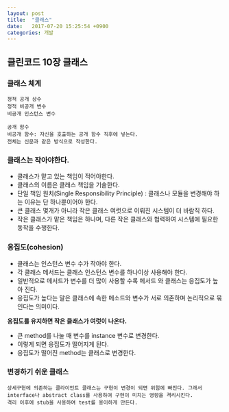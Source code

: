 ```yaml
---
layout: post
title:  "클래스"
date:   2017-07-20 15:25:54 +0900
categories: 개발
---
```



## 클린코드 10장 클래스
### 클래스 체계
	정적 공개 상수
	정적 비공개 변수
	비공개 인스턴스 변수

	공개 함수
	비공개 함수: 자신을 호출하는 공개 함수 직후에 넣는다.
	전체는 신문과 같은 방식으로 작성한다.

### 클래스는 작아야한다.
- 클래스가 맡고 있는 책임이 적어야한다.
- 클래스의 이름은 클래스 책임을 기술한다.
- 단일 책임 원치(Single Responsibility Principle) : 클래스나 모듈을 변경해야 하는 이유는 단 하나뿐이어야 한다.
- 큰 클래스 몇개가 아니라 작은 클래스 여럿으로 이뤄진 시스템이 더 바람직 하다.
- 작은 클래스가 맡은 책임은 하나며, 다른 작은 클래스와 협력하여 시스템에 필요한 동작을 수행한다.

### 응집도(cohesion)
- 클래스는 인스턴스 변수 수가 작아야 한다.
- 각 클래스 메서드는 클래스 인스턴스 변수를 하나이상 사용해야 한다.
- 일반적으로 메서드가 변수를 더 많이 사용할 수록 메서드 와 클래스는 응집도가 높아 진다.
- 응집도가 높다는 말은 클래스에 속한 메소드와 변수가 서로 의존하며 논리적으로 묶인다는 의미이다.

**응집도를 유지하면 작은 클래스가 여럿이 나온다.**
- 큰 method를 나눌 때 변수를 instance 변수로 변경한다.
- 이렇게 되면 응집도가 떨어지게 된다.
- 응집도가 떨어진 method는 클래스로 변경한다.

### 변경하기 쉬운 클래스
    상세구현에 의존하는 클라이언트 클래스는 구현이 변경이 되면 위험에 빠진다. 그래서 interface나 abstract class를 사용하여 구현이 미치는 영향을 격리시킨다.
    격리 이후에 stub을 사용하여 test를 용이하게 만든다.
